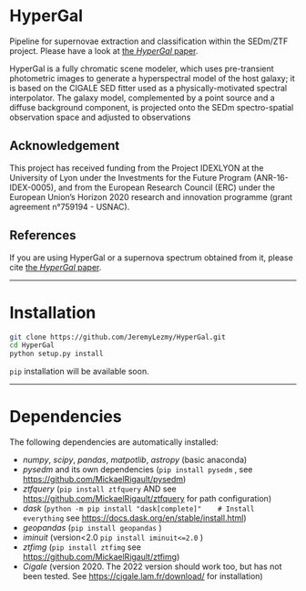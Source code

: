 # HyperGal

Pipeline for supernovae extraction and classification within the SEDm/ZTF project. Please have a look at [the _HyperGal_ paper](https://arxiv.org/abs/2209.10882).

HyperGal is a fully chromatic scene modeler, which uses pre-transient photometric images to generate a hyperspectral model of the host galaxy; it is based on the CIGALE SED fitter used as a physically-motivated spectral interpolator. The galaxy model, complemented by a point source and a diffuse background component, is projected onto the SEDm spectro-spatial observation space and adjusted to observations

## Acknowledgement

This project has received funding from the Project IDEXLYON at the University of Lyon under the Investments for the Future Program (ANR-16-IDEX-0005), and from the European Research Council (ERC) under the European Union’s Horizon 2020 research and innovation programme (grant agreement n°759194 - USNAC).

## References
If you are using HyperGal or a supernova spectrum obtained from it, please cite [the _HyperGal_ paper](https://arxiv.org/abs/2209.10882).
***
# Installation

```bash
git clone https://github.com/JeremyLezmy/HyperGal.git
cd HyperGal
python setup.py install
```
``` pip ``` installation will be available soon.

*** 
# Dependencies

The following dependencies are automatically installed:

- _numpy_, _scipy_, _pandas_, _matpotlib_, _astropy_ (basic anaconda)
- _pysedm_ and its own dependencies (```pip install pysedm``` , see https://github.com/MickaelRigault/pysedm) 
- _ztfquery_ (```pip install ztfquery``` AND see https://github.com/MickaelRigault/ztfquery for path configuration) 
- _dask_ (```python -m pip install "dask[complete]"    # Install everything``` see https://docs.dask.org/en/stable/install.html) 
- _geopandas_ (```pip install geopandas``` ) 
- _iminuit_ (version<2.0 ```pip install iminuit<=2.0``` ) 
- _ztfimg_ (```pip install ztfimg``` see https://github.com/MickaelRigault/ztfimg)
- _Cigale_ (version 2020. The 2022 version should work too, but has not been tested. See https://cigale.lam.fr/download/ for installation)
